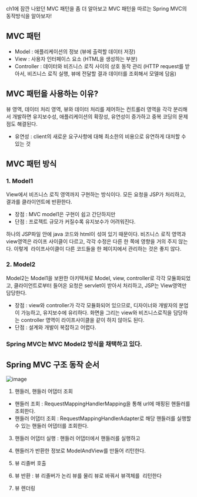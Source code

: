 ch1에 잠깐 나왔던 MVC 패턴을 좀 더 알아보고 MVC 패턴을 따르는 Spring MVC의 동작방식을 알아보자!

## MVC 패턴

- Model : 애플리케이션의 정보 (뷰에 출력할 데이터 저장)
- View : 사용자 인터페이스 요소 (HTML을 생성하는 부분)
- Controller : 데이터와 비즈니스 로직 사이의 상호 동작 관리 (HTTP request를 받아서, 비즈니스 로직 실행, 뷰에 전달할 결과 데이터를 조회해서 모델에 담음)

## MVC 패턴을 사용하는 이유?

뷰 영역, 데이터 처리 영역, 뷰와 데이터 처리를 제어하는 컨트롤러 영역을 각각 분리해서 개발하면 유지보수성, 애플리케이션의 확장성, 유연성이 증가하고 중복 코딩의 문제점도 해결된다.

- 유연성 : client의 새로운 요구사항에 대해 최소한의 비용으로 유연하게 대처할 수 있는 것

## MVC 패턴 방식

### 1. Model1
  View에서 비즈니스 로직 영역까지 구현하는 방식이다. 모든 요청을 JSP가 처리하고, 결과를 클라이언트에 반환한다.

- 장점 : MVC model1은 구현이 쉽고 간단하지만
- 단점 : 프로젝트 규모가 커질수록 유지보수가 어려워진다.

하나의 JSP파일 안에 java 코드와 html이 섞여 있기 때문이다. 비즈니스 로직 영역과 view영역은 라이프 사이클이 다르고, 각각 수정은 다른 한 쪽에 영향을 거의 주지 않는다. 이렇게  라이프사이클이 다른 코드들을 한 페이지에서 관리하는 것은 좋지 않다.

### 2. Model2
  Model2는 Model1을 보완한 아키텍쳐로 Model, view, controller로 각각 모듈화되었고, 클라이언트로부터 들어온 요청은 servlet이 받아서 처리하고, JSP는 View영역만 담당한다.

- 장점 : view와 controller가 각각 모듈화되어 있으므로, 디자이너와 개발자의 분업이 가능하고, 유지보수에 유리하다. 화면을 그리는 view와 비즈니스로직을 담당하는 controller 영역이 라이프사이클을 같이 하지 않아도 된다.
- 단점 : 설계와 개발이 복잡하고 어렵다.


### **Spring MVC는 MVC Model2 방식을 채택하고 있다.**


## Spring MVC 구조 동작 순서

![image](https://user-images.githubusercontent.com/64389364/182027860-2fd7ec54-b00a-40b8-a77f-0e918dde6825.png)


1) 핸들러, 핸들러 어댑터 조회

- 핸들러 조회 : RequestMappingHandlerMapping을 통해 url에 매핑된 핸들러를 조회한다.
- 핸들러 어댑터 조회 : RequestMappingHandlerAdapter로 해당 핸들러를 실행할 수 있는 핸들러 어댑터를 조회한다.

3) 핸들러 어댑터 실행 : 핸들러 어댑터에서 핸들러를 실행하고 

4) 핸들러가 반환한 정보로 ModelAndView를 만들어 리턴한다.

5) 뷰 리졸버 호출

6) 뷰 반환 : 뷰 리졸버가 논리 뷰를 물리 뷰로 바꿔서 뷰객체를  리턴한다     

7) 뷰 렌더링
